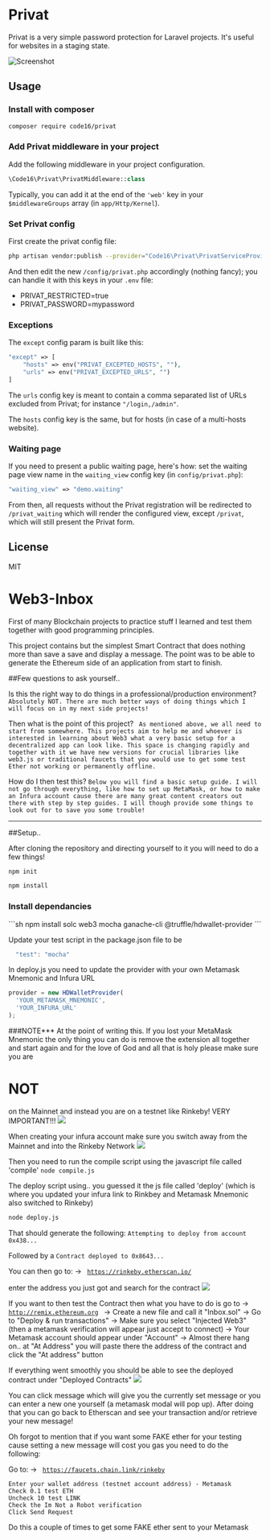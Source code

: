 # Privat

Privat is a very simple password protection for Laravel projects. It's useful for websites in a staging state.

![Screenshot](http://i.imgur.com/jz7TTmS.png)

## Usage

### Install with composer

```sh
composer require code16/privat
```

### Add Privat middleware in your project

Add the following middleware in your project configuration.

```php
\Code16\Privat\PrivatMiddleware::class
```

Typically, you can add it at the end of the `'web'` key in your `$middlewareGroups` array (in `app/Http/Kernel`).

### Set Privat config

First create the privat config file:

```sh
php artisan vendor:publish --provider="Code16\Privat\PrivatServiceProvider"
```

And then edit the new `/config/privat.php` accordingly (nothing fancy); you can handle it with this keys in your `.env` file:

- PRIVAT_RESTRICTED=true
- PRIVAT_PASSWORD=mypassword

### Exceptions

The `except` config param is built like this:

```php
"except" => [
    "hosts" => env("PRIVAT_EXCEPTED_HOSTS", ""),
    "urls" => env("PRIVAT_EXCEPTED_URLS", "")
]
```

The `urls` config key is meant to contain a comma separated list of URLs excluded from Privat; for instance `"/login,/admin"`.

The `hosts` config key is the same, but for hosts (in case of a multi-hosts website).

### Waiting page

If you need to present a public waiting page, here's how: set the waiting page view name in the `waiting_view` config key (in `config/privat.php`):

```php
"waiting_view" => "demo.waiting"
```

From then, all requests without the Privat registration will be redirected to `/privat_waiting` which will render the configured view, except `/privat`, which will still present the Privat form.


## License

MIT


# Web3-Inbox
First of many Blockchain projects to practice stuff I learned and test them together with good programming principles.

This project contains but the simplest Smart Contract that does nothing more than save a save and display a message. The point was to be able to generate the Ethereum side of an application from start to finish.

##Few questions to ask yourself..

Is this the right way to do things in a professional/production environment?
  `Absolutely NOT. There are much better ways of doing things which I will focus on in my next side projects!`

Then what is the point of this project?
  ` As mentioned above, we all need to start from somewhere. This projects aim to help me and whoever is interested in learning about Web3
     what a very basic setup for a decentralized app can look like. This space is changing rapidly and together with it we have new versions for crucial libraries like web3.js or traditional faucets that you would use to get some test Ether not working or permanently offline.`

How do I then test this?
  `Below you will find a basic setup guide. I will not go through everything, like how to set up MetaMask, or how to make an Infura account cause there are many great content creators out there with step by step guides. I will though provide some things to look out for to save you some trouble!`


---------------------------------------------------------------------------------------------------------------------------------------------------------------
##Setup..

After cloning the repository and directing yourself to it you will need to do a few things!

```sh
npm init
```

```sh
npm install
```

<h3> Install dependancies </h3>
```sh
npm install solc web3 mocha ganache-cli @truffle/hdwallet-provider
```

Update your test script in the package.json file to be
  ```js
    "test": "mocha"
  ```

In deploy.js you need to update the provider with your own Metamask Mnemonic and Infura URL
```js
provider = new HDWalletProvider(
  'YOUR_METAMASK_MNEMONIC',
  'YOUR_INFURA_URL'
);
```

###NOTE***
  At the point of writing this. If you lost your MetaMask Mnemonic the only thing you can do is remove the extension all together and start again and
  for the love of God and all that is holy please make sure you are <h1>NOT</h1> on the Mainnet and instead you are on a testnet like Rinkeby! VERY IMPORTANT!!!
  ![](images/Metamask.png)

  When creating your infura account make sure you switch away from the Mainnet and into the Rinkeby Network
  ![](images/InfuraNetworkSelect.jpg)


Then you need to run the compile script using the javascript file called 'compile'
<code>node compile.js</code>

The deploy script using.. you guessed it the js file called 'deploy' (which is where you updated your infura link to Rinkbey and Metamask Mnemonic also switched to Rinkeby)
```sh
node deploy.js
```

That should generate the following:
  `Attempting to deploy from account 0x438...`

Followed by a
  `Contract deployed to 0x8643...`

You can then go to:
  -> <code> https://rinkeby.etherscan.io/ </code>

  enter the address you just got and search for the contract
  ![](images/EtehrScan.jpg)

If you want to then test the Contract then what you have to do is go to
  -> <code> http://remix.ethereum.org </code>
  -> Create a new file and call it "Inbox.sol"
  -> Go to "Deploy & run transactions"
  -> Make sure you select "Injected Web3" (then a metamask verification will appear just accept to connect)
  -> Your Metamask account should appear under "Account"
  -> Almost there hang on.. at "At Address" you will paste there the address of the contract and click the "At address" button

If everything went smoothly you should be able to see the deployed contract under "Deployed Contracts"
  ![](images/Remix.jpg)

You can click message which will give you the currently set message or you can enter a new one yourself (a metamask modal will pop up).
After doing that you can go back to Etherscan and see your transaction and/or retrieve your new message!

Oh forgot to mention that if you want some FAKE ether for your testing cause setting a new message will cost you gas you need to do the following:

Go to:
  -> <code> https://faucets.chain.link/rinkeby </code>

    Enter your wallet address (testnet account address) - Metamask
    Check 0.1 test ETH
    Uncheck 10 test LINK
    Check the Im Not a Robot verification
    Click Send Request

Do this a couple of times to get some FAKE ether sent to your Metamask
